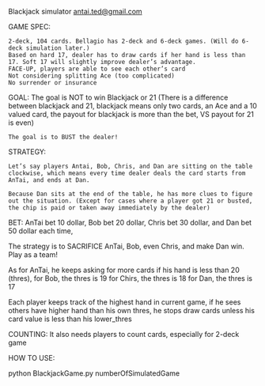 Blackjack simulator
antai.ted@gmail.com

GAME SPEC:

	2-deck, 104 cards. Bellagio has 2-deck and 6-deck games. (Will do 6-deck simulation later.)
	Based on hard 17, dealer has to draw cards if her hand is less than 17. Soft 17 will slightly improve dealer’s advantage. 
	FACE-UP, players are able to see each other’s card
	Not considering splitting Ace (too complicated)
	No surrender or insurance

GOAL:
	The goal is NOT to win Blackjack or 21 (There is a difference between blackjack and 21, blackjack means only two cards, an Ace and a 10 valued card, the payout for blackjack is more than the bet, VS payout for 21 is even)

	The goal is to BUST the dealer!
	

STRATEGY:  

	Let’s say players Antai, Bob, Chris, and Dan are sitting on the table clockwise, which means every time dealer deals the card starts from AnTai, and ends at Dan.

	Because Dan sits at the end of the table, he has more clues to figure out the situation. (Except for cases where a player got 21 or busted, the chip is paid or taken away immediately by the dealer)

BET:
AnTai bet 10 dollar,
Bob bet 20 dollar,
Chris bet 30 dollar,
and Dan bet 50 dollar each time,

The strategy is to SACRIFICE AnTai, Bob, even Chris, and make Dan win. Play as a team!

As for AnTai, he keeps asking for more cards if his hand is less than 20 (thres),
for Bob, the thres is 19
for Chirs, the thres is 18
for Dan, the thres is 17

Each player keeps track of the highest hand in current game, if he sees others have higher hand than his own thres, he stops draw cards unless his card value is less than his lower_thres

COUNTING:
	It also needs players to count cards, especially for 2-deck game



HOW TO USE:

python BlackjackGame.py numberOfSimulatedGame
